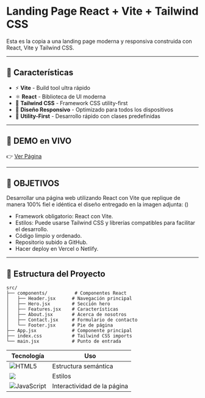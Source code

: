 # Landing Page React + Vite + Tailwind CSS

Esta es la copia a una landing page moderna y responsiva construida con React, Vite y Tailwind CSS.

---

## 🚀 Características

- ⚡ **Vite** - Build tool ultra rápido
- ⚛️ **React** - Biblioteca de UI moderna
- 🎨 **Tailwind CSS** - Framework CSS utility-first
- 📱 **Diseño Responsivo** - Optimizado para todos los dispositivos
- 🎯 **Utility-First** - Desarrollo rápido con clases predefinidas

---

## 🔗 DEMO en VIVO

👉 [Ver Página]()

---

## 🎯 OBJETIVOS

Desarrollar una página web utilizando React con Vite que replique de manera 100% fiel e idéntica el diseño entregado en la imagen adjunta: ()

- Framework obligatorio: React con Vite.
- Estilos: Puede usarse Tailwind CSS y librerías compatibles para facilitar el desarrollo.
- Código limpio y ordenado.
- Repositorio subido a GitHub.
- Hacer deploy en Vercel o Netlify.

---

## 📁 Estructura del Proyecto

```
src/
├── components/          # Componentes React
│   ├── Header.jsx      # Navegación principal
│   ├── Hero.jsx        # Sección hero
│   ├── Features.jsx    # Características
│   ├── About.jsx       # Acerca de nosotros
│   ├── Contact.jsx     # Formulario de contacto
│   └── Footer.jsx      # Pie de página
├── App.jsx             # Componente principal
├── index.css           # Tailwind CSS imports
└── main.jsx            # Punto de entrada
```

| Tecnología | Uso |
|------------|------|
| ![HTML5](https://img.shields.io/badge/html5-%23E34F26.svg?style=for-the-badge&logo=html5&logoColor=white) | Estructura semántica |
| <img src="https://img.shields.io/badge/tailwind-css%20-%231572B6.svg?&style=for-the-badge&logo=tailwind-css&logoColor=white" /> | Estilos |
| ![JavaScript](https://img.shields.io/badge/JavaScript-%23323330.svg?style=for-the-badge&logo=javascript&logoColor=F7DF1E) | Interactividad de la página |


<!-- 
## 🎨 Personalización

### Colores
Los colores principales se definen en `tailwind.config.js`:
- `primary-500`: #667eea
- `secondary-500`: #764ba2
- `accent-500`: #ec4899

### Contenido
Modifica el contenido directamente en los componentes JSX:
- Textos en `src/components/`
- Enlaces de navegación en `Header.jsx`
- Información de contacto en `Contact.jsx` y `Footer.jsx`

### Estilos con Tailwind
- Usa clases de Tailwind para estilos rápidos
- Personaliza colores en `tailwind.config.js`
- Añade utilidades personalizadas en `src/index.css`

## 📱 Responsive Design

La landing page está optimizada para:
- 📱 Móviles (320px+)
- 📱 Tablets (768px+)
- 💻 Desktop (1024px+)

## 🚀 Despliegue

### Vercel
```bash
npm run build
# Sube la carpeta 'dist' a Vercel
```

### Netlify
```bash
npm run build
# Arrastra la carpeta 'dist' a Netlify
```

### GitHub Pages
```bash
npm run build
# Sube el contenido de 'dist' a tu repositorio de GitHub Pages
```

-->